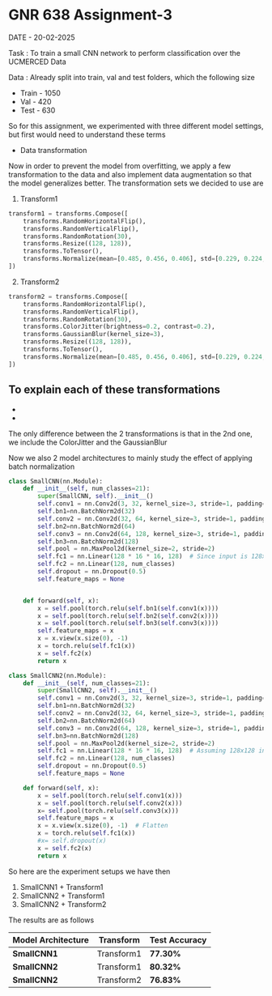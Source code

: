 # GNR 638 Assignment-3

DATE - 20-02-2025

Task : To train a small CNN network to perform classification over the UCMERCED Data

Data : Already split into train, val and test folders, which the following size
- Train - 1050
- Val - 420
- Test - 630

So for this assignment, we experimented with three different model settings, but first would need to understand these terms

- Data transformation

Now in order to prevent the model from overfitting, we apply a few transformation to the data and also implement data augmentation so that the model generalizes better. The transformation sets we decided to use are

1) Transform1
```python
transform1 = transforms.Compose([
    transforms.RandomHorizontalFlip(),
    transforms.RandomVerticalFlip(),  
    transforms.RandomRotation(30),  
    transforms.Resize((128, 128)),  
    transforms.ToTensor(),  
    transforms.Normalize(mean=[0.485, 0.456, 0.406], std=[0.229, 0.224, 0.225])
])
```

2) Transform2
```python
transform2 = transforms.Compose([
    transforms.RandomHorizontalFlip(),
    transforms.RandomVerticalFlip(),  
    transforms.RandomRotation(30),  
    transforms.ColorJitter(brightness=0.2, contrast=0.2),
    transforms.GaussianBlur(kernel_size=3),
    transforms.Resize((128, 128)),  
    transforms.ToTensor(),  
    transforms.Normalize(mean=[0.485, 0.456, 0.406], std=[0.229, 0.224, 0.225])
])
```

To explain each of these transformations
- 
- 
- 

The only difference between the 2 transformations is that in the 2nd one, we include the ColorJitter and the GaussianBlur

Now we also 2 model architectures to mainly study the effect of applying batch normalization

```python
class SmallCNN(nn.Module):
    def __init__(self, num_classes=21):
        super(SmallCNN, self).__init__()
        self.conv1 = nn.Conv2d(3, 32, kernel_size=3, stride=1, padding=1)
        self.bn1=nn.BatchNorm2d(32)
        self.conv2 = nn.Conv2d(32, 64, kernel_size=3, stride=1, padding=1)
        self.bn2=nn.BatchNorm2d(64)
        self.conv3 = nn.Conv2d(64, 128, kernel_size=3, stride=1, padding=1)
        self.bn3=nn.BatchNorm2d(128)
        self.pool = nn.MaxPool2d(kernel_size=2, stride=2)
        self.fc1 = nn.Linear(128 * 16 * 16, 128)  # Since input is 128x128
        self.fc2 = nn.Linear(128, num_classes)
        self.dropout = nn.Dropout(0.5) 
        self.feature_maps = None


    def forward(self, x):
        x = self.pool(torch.relu(self.bn1(self.conv1(x))))
        x = self.pool(torch.relu(self.bn2(self.conv2(x))))
        x = self.pool(torch.relu(self.bn3(self.conv3(x))))
        self.feature_maps = x
        x = x.view(x.size(0), -1)  
        x = torch.relu(self.fc1(x))
        x = self.fc2(x)
        return x

class SmallCNN2(nn.Module):
    def __init__(self, num_classes=21):
        super(SmallCNN2, self).__init__()
        self.conv1 = nn.Conv2d(3, 32, kernel_size=3, stride=1, padding=1)
        self.bn1=nn.BatchNorm2d(32)
        self.conv2 = nn.Conv2d(32, 64, kernel_size=3, stride=1, padding=1)
        self.bn2=nn.BatchNorm2d(64)
        self.conv3 = nn.Conv2d(64, 128, kernel_size=3, stride=1, padding=1)
        self.bn3=nn.BatchNorm2d(128)
        self.pool = nn.MaxPool2d(kernel_size=2, stride=2)
        self.fc1 = nn.Linear(128 * 16 * 16, 128)  # Assuming 128x128 input images
        self.fc2 = nn.Linear(128, num_classes)
        self.dropout = nn.Dropout(0.5) 
        self.feature_maps = None

    def forward(self, x):
        x = self.pool(torch.relu(self.conv1(x)))
        x = self.pool(torch.relu(self.conv2(x)))
        x= self.pool(torch.relu(self.conv3(x)))
        self.feature_maps = x
        x = x.view(x.size(0), -1)  # Flatten
        x = torch.relu(self.fc1(x))
        #x= self.dropout(x) 
        x = self.fc2(x)
        return x
```


So here are the experiment setups we have then

1) SmallCNN1 + Transform1
2) SmallCNN2 + Transform1
3) SmallCNN2 + Transform2

The results are as follows

| **Model Architecture**    | **Transform**         | **Test Accuracy** |
|------------------|----------------------|---------------------|
|  **SmallCNN1**  | Transform1          | **77.30%**         |
|  **SmallCNN2** | Transform1          | **80.32%**   |
|  **SmallCNN2** | Transform2          | **76.83%**        |









